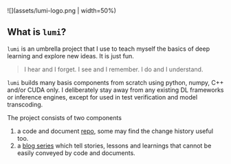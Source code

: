 ![](assets/lumi-logo.png | width=50%)

## What is `lumi`?

`lumi` is an umbrella project that I use to teach myself the basics of deep learning and explore new ideas. It is just fun. 

> I hear and I forget. I see and I remember. I do and I understand.

`lumi` builds many basis components from scratch using python, numpy, C++ and/or CUDA only. I deliberately stay away from any existing DL frameworks or inference engines, except for used in test verification and model transcoding. 

The project consists of two components 
1. a code and document [repo](https://github.com/yuanlin2004/lumi), some may find the change history useful too.
2. a [blog series](yuanlin2004.github.io/lumi-blog) which tell stories, lessons and learnings that cannot be easily conveyed by code and documents. 


